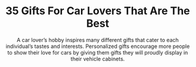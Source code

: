 ---
layout: post
title: 35 Gifts For Car Lovers That Are The Best
subtitle: A car lover’s hobby inspires many different gifts that cater to each individual’s tastes and interests. Personalized gifts encourage more people to show their love for cars by giving them gifts they will proudly display in their vehicle cabinets.
header-img: "img/post/2023/09/copied/medium_Gifts_for_car_lovers_bf980466db.jpg"
header-style: text
permalink: "/gifts-car-lovers/"
catalog: true
tags:
  - Recipients 
  - Men
---   
